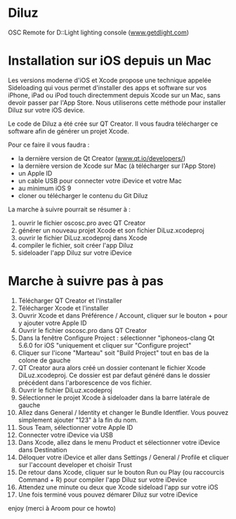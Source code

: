 # Diluz
OSC Remote for D::Light lighting console (www.getdlight.com)



# Installation sur iOS depuis un Mac

Les versions moderne d'iOS et Xcode propose une technique appelée Sideloading qui vous permet d'installer des apps et software sur vos iPhone, iPad ou iPod touch directemment depuis Xcode sur un Mac, sans devoir passer par l'App Store. Nous utiliserons cette méthode pour installer Diluz sur votre iOS device.

Le code de Diluz a été crée sur QT Creator. Il vous faudra télécharger ce software afin de générer un projet Xcode.


Pour ce faire il vous faudra :

- la dernière version de Qt Creator (www.qt.io/developers/)
- la dernière version de Xcode sur Mac (à télécharger sur l'App Store)
- un Apple ID 
- un cable USB pour connecter votre iDevice et votre Mac
- au minimum iOS 9
- cloner ou télécharger le contenu du Git Diluz



La marche à suivre pourrait se résumer à :

1. ouvrir le fichier oscosc.pro avec QT Creator
2. générer un nouveau projet Xcode et son fichier DiLuz.xcodeproj
3. ouvrir le fichier DiLuz.xcodeproj dans Xcode
4. compiler le fichier, soit créer l'app Diluz
5. sideloader l'app Diluz sur votre iDevice

# Marche à suivre pas à pas


1. Télécharger QT Creator et l'installer
2. Télécharger Xcode et l'installer
3. Ouvrir Xcode et dans Préférence / Account, cliquer sur le bouton + pour y ajouter votre Apple ID
4. Ouvrir le fichier oscosc.pro dans QT Creator
5. Dans la fenêtre Configure Project : sélectionner "iphoneos-clang Qt 5.6.0 for iOS "uniquement et cliquer sur "Configure project"
6. Cliquer sur l'icone "Marteau" soit "Build Project" tout en bas de la colone de gauche
7. QT Creator aura alors créé un dossier contenant le fichier Xcode DiLuz.xcodeproj. Ce dossier est par defaut généré dans le dossier précédent dans l'arborescence de vos fichier.
8. Ouvrir le fichier DiLuz.xcodeproj
9. Sélectionner le projet Xcode à sideloader dans la barre latérale de gauche
10. Allez dans General / Identity et changer le Bundle Identfier. Vous pouvez simplement ajouter "123" à la fin du nom.
11. Sous Team, sélectionner votre Apple ID
12. Connecter votre iDevice via USB
13. Dans Xcode, allez dans le menu Product et sélectionner votre iDevice dans Destination
14. Déloquer votre iDevice et aller dans Settings / General / Profile et cliquer sur l'account developer et choisir Trust
15. De retour dans Xcode, cliquer sur le bouton Run ou Play (ou raccourcis Command + R) pour compiler l'app Diluz sur votre iDevice
16. Attendez une minute ou deux que Xcode sideload l'app sur votre iOS
17. Une fois terminé vous pouvez démarer Diluz sur votre iDevice

enjoy
(merci à Aroom pour ce howto)
